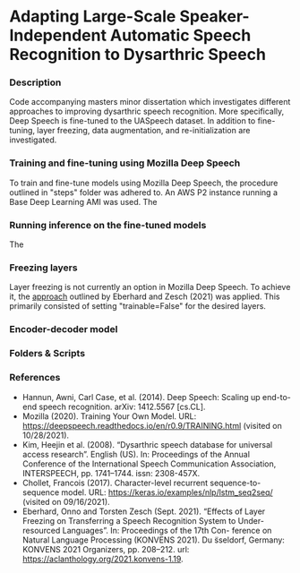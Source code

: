 # Adapting Large-Scale Speaker-Independent Automatic Speech Recognition to Dysarthric Speech

### Description

Code accompanying masters minor dissertation which investigates different approaches to improving dysarthric speech recognition. More specifically, Deep Speech is fine-tuned to the UASpeech dataset. In addition to fine-tuning, layer freezing, data augmentation, and re-initialization are investigated. 

### Training and fine-tuning using Mozilla Deep Speech

To train and fine-tune models using Mozilla Deep Speech, the procedure outlined in "steps" folder was adhered to. An AWS P2 instance running a Base Deep Learning AMI was used. The 

### Running inference on the fine-tuned models

The 

### Freezing layers

Layer freezing is not currently an option in Mozilla Deep Speech. To achieve it, the [approach](https://github.com/onnoeberhard/deepspeech-transfer) outlined by Eberhard and Zesch (2021) was applied. This primarily consisted of setting "trainable=False" for the desired layers. 

### Encoder-decoder model

### Folders & Scripts


### References

* Hannun, Awni, Carl Case, et al. (2014). Deep Speech: Scaling up end-to-end speech recognition. arXiv: 1412.5567 [cs.CL].
* Mozilla (2020). Training Your Own Model. URL: https://deepspeech.readthedocs.io/en/r0.9/TRAINING.html (visited on 10/28/2021).
* Kim, Heejin et al. (2008). “Dysarthric speech database for universal access research”. English (US). In: Proceedings of the Annual Conference of the International Speech Communication Association, INTERSPEECH, pp. 1741–1744. issn: 2308-457X.
* Chollet, Francois (2017). Character-level recurrent sequence-to-sequence model. URL: https://keras.io/examples/nlp/lstm_seq2seq/ (visited on 09/16/2021).
* Eberhard, Onno and Torsten Zesch (Sept. 2021). “Effects of Layer Freezing on Transferring a Speech Recognition System to Under-resourced Languages”. In: Proceedings of the 17th Con- ference on Natural Language Processing (KONVENS 2021). Du ̈sseldorf, Germany: KONVENS 2021 Organizers, pp. 208–212. url: https://aclanthology.org/2021.konvens-1.19.
